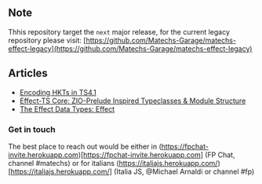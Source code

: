 ## Note

Thhis repository target the `next` major release, for the current legacy repository please visit: [https://github.com/Matechs-Garage/matechs-effect-legacy](https://github.com/Matechs-Garage/matechs-effect-legacy)

## Articles

- [Encoding HKTs in TS4.1](https://dev.to/matechs/encoding-hkts-in-ts4-1-1fn2)
- [Effect-TS Core: ZIO-Prelude Inspired Typeclasses & Module Structure](https://dev.to/matechs/effect-ts-core-zio-prelude-inspired-typeclasses-module-structure-50g6)
- [The Effect Data Types: Effect](https://dev.to/matechs/the-effect-data-types-effect-1e3f)

### Get in touch

The best place to reach out would be either in (https://fpchat-invite.herokuapp.com)[https://fpchat-invite.herokuapp.com] (FP Chat, channel #matechs) or for italians (https://italiajs.herokuapp.com/)[https://italiajs.herokuapp.com/] (Italia JS, @Michael Arnaldi or channel #fp)
